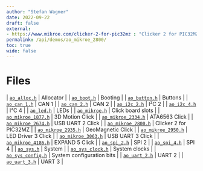 ```yaml
---
author: "Stefan Wagner"
date: 2022-09-22
draft: false
external:
- https://www.mikroe.com/clicker-2-for-pic32mz : "Clicker 2 for PIC32MZ"
permalink: /api/demos/ao_mikroe_2800/
toc: true
wide: false
---
```


# Files

| [`ao_alloc.h`](ao_alloc.h.md) | Allocator |
| [`ao_boot.h`](ao_boot.h.md) | Booting |
| [`ao_button.h`](ao_button.h.md) | Buttons |
| [`ao_can_1.h`](ao_can_1.h.md) | CAN 1 |
| [`ao_can_2.h`](ao_can_2.h.md) | CAN 2 |
| [`ao_i2c_2.h`](ao_i2c_2.h.md) | I²C 2 |
| [`ao_i2c_4.h`](ao_i2c_4.h.md) | I²C 4 |
| [`ao_led.h`](ao_led.h.md) | LEDs |
| [`ao_mikroe.h`](ao_mikroe.h.md) | Click board slots |
| [`ao_mikroe_1877.h`](ao_mikroe_1877.h.md) | 3D Motion Click |
| [`ao_mikroe_2334.h`](ao_mikroe_2334.h.md) | ATA6563 Click |
| [`ao_mikroe_2674.h`](ao_mikroe_2674.h.md) | USB UART 2 Click |
| [`ao_mikroe_2800.h`](ao_mikroe_2800.h.md) | Clicker 2 for PIC32MZ |
| [`ao_mikroe_2935.h`](ao_mikroe_2935.h.md) | GeoMagnetic Click |
| [`ao_mikroe_2950.h`](ao_mikroe_2950.h.md) | LED Driver 3 Click |
| [`ao_mikroe_3063.h`](ao_mikroe_3063.h.md) | USB UART 3 Click |
| [`ao_mikroe_4186.h`](ao_mikroe_4186.h.md) | EXPAND 5 Click |
| [`ao_spi_2.h`](ao_spi_2.h.md) | SPI 2 |
| [`ao_spi_4.h`](ao_spi_4.h.md) | SPI 4 |
| [`ao_sys.h`](ao_sys.h.md) | System |
| [`ao_sys_clock.h`](ao_sys_clock.h.md) | System clocks |
| [`ao_sys_config.h`](ao_sys_config.h.md) | System configuration bits |
| [`ao_uart_2.h`](ao_uart_2.h.md) | UART 2 |
| [`ao_uart_3.h`](ao_uart_3.h.md) | UART 3 |
